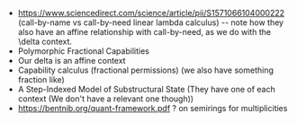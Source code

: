 * https://www.sciencedirect.com/science/article/pii/S1571066104000222
    (call-by-name vs call-by-need linear lambda calculus) -- note how they also
    have an affine relationship with call-by-need, as we do with the \delta
    context.
* Polymorphic Fractional Capabilities
* Our delta is an affine context
* Capability calculus (fractional permissions) (we also have something fraction like)
* A Step-Indexed Model of Substructural State (They have one of each context (We don't have a relevant one though))
* https://bentnib.org/quant-framework.pdf ? on semirings for multiplicities
